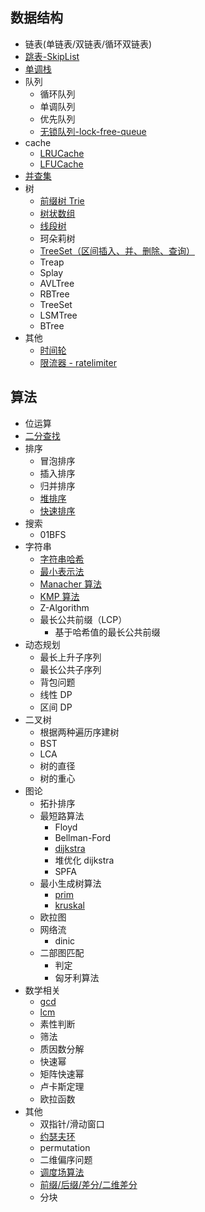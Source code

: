 ## 数据结构

- 链表(单链表/双链表/循环双链表)
- [跳表-SkipList](./algorithm/skiplist/README.md)
- [单调栈](./algorithm/MonotonicStack/)
- 队列
  - 循环队列
  - 单调队列
  - 优先队列
  - [无锁队列-lock-free-queue]()
- cache
  - [LRUCache](./algorithm/lru/)
  - [LFUCache](./algorithm/lfu/)
- [并查集](./algorithm/并查集/)
- 树
  - [前缀树 Trie](./algorithm/Trie/)
  - [树状数组](./algorithm/树状数组/)
  - [线段树](./algorithm/线段树/)
  - 珂朵莉树
  - [TreeSet（区间插入、并、删除、查询）](<./algorithm/区间插入和并、删除、查询(set版)/>)
  - Treap
  - Splay
  - AVLTree
  - RBTree
  - TreeSet
  - LSMTree
  - BTree
- 其他
  - [时间轮]()
  - [限流器 - ratelimiter]()

## 算法

- 位运算
- [二分查找](./algorithm/二分查找/)
- 排序
  - 冒泡排序
  - 插入排序
  - 归并排序
  - [堆排序](./algorithm/HeapSort/)
  - [快速排序](./algorithm/qsort/)
- 搜索
  - 01BFS
- 字符串
  - [字符串哈希](./algorithm/字符串哈希/)
  - [最小表示法](./algorithm/最小表示法/)
  - [Manacher 算法](./algorithm/manacher/)
  - [KMP 算法](./algorithm/KMP/)
  - Z-Algorithm
  - 最长公共前缀（LCP）
    - 基于哈希值的最长公共前缀
- 动态规划
  - 最长上升子序列
  - 最长公共子序列
  - 背包问题
  - 线性 DP
  - 区间 DP
- 二叉树
  - 根据两种遍历序建树
  - BST
  - LCA
  - 树的直径
  - 树的重心
- 图论
  - 拓扑排序
  - 最短路算法
    - Floyd
    - Bellman-Ford
    - [dijkstra](./algorithm/dijkstra/)
    - 堆优化 dijkstra
    - SPFA
  - 最小生成树算法
    - [prim](./algorithm/prim/)
    - [kruskal](./algorithm/kruskal/)
  - 欧拉图
  - 网络流
    - dinic
  - 二部图匹配
    - 判定
    - 匈牙利算法
- 数学相关
  - [gcd](./algorithm/math/gcd.go)
  - [lcm](./algorithm/math/lcm.go)
  - 素性判断
  - 筛法
  - 质因数分解
  - 快速幂
  - 矩阵快速幂
  - 卢卡斯定理
  - 欧拉函数
- 其他
  - 双指针/滑动窗口
  - [约瑟夫环](./algorithm/约瑟夫环/README.md)
  - permutation
  - 二维偏序问题
  - [调度场算法](./algorithm/调度场算法/)
  - [前缀/后缀/差分/二维差分](./algorithm/前缀&后缀&差分/)
  - 分块

